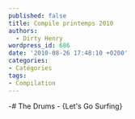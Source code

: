 ```yaml
---
published: false
title: Compile printemps 2010
authors:
  - Dirty Henry
wordpress_id: 686
date: '2010-08-26 17:48:10 +0200'
categories:
- Catégories
tags:
- Compilation
---
```

-# The Drums - {Let's Go Surfing}
